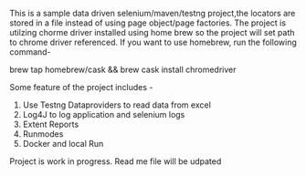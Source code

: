 This is a sample data driven selenium/maven/testng project,the locators are stored in a file instead of using page object/page factories. The project is utilzing chorme driver installed using home brew so the project will set path to chrome driver referenced. If you want to use homebrew, run the following command-

brew tap homebrew/cask && brew cask install chromedriver

Some feature of the project includes -

1) Use Testng Dataproviders to read data from excel 
2) Log4J to log application and selenium logs
3) Extent Reports 
4) Runmodes 
5) Docker and local Run 


Project is work in progress. Read me file will be udpated 


